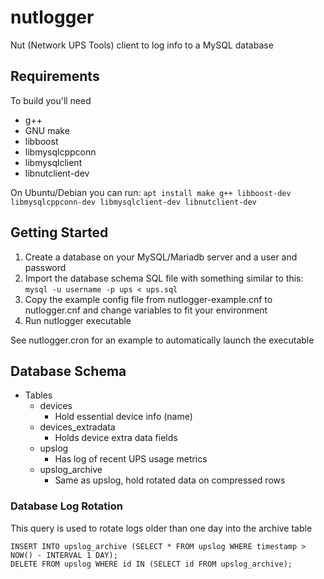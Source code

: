# nutlogger

Nut (Network UPS Tools) client to log info to a MySQL database

## Requirements

To build you'll need

- g++
- GNU make
- libboost
- libmysqlcppconn
- libmysqlclient
- libnutclient-dev

On Ubuntu/Debian you can run: `apt install make g++ libboost-dev libmysqlcppconn-dev libmysqlclient-dev libnutclient-dev`

## Getting Started

1. Create a database on your MySQL/Mariadb server and a user and password
2. Import the database schema SQL file with something similar to this: `mysql -u username -p ups < ups.sql`
3. Copy the example config file from nutlogger-example.cnf to nutlogger.cnf and change variables to fit your environment
4. Run nutlogger executable

See nutlogger.cron for an example to automatically launch the executable

## Database Schema

- Tables
  - devices
    - Hold essential device info (name)
  - devices_extradata
    - Holds device extra data fields
  - upslog
    - Has log of recent UPS usage metrics
  - upslog_archive
    - Same as upslog, hold rotated data on compressed rows

### Database Log Rotation

This query is used to rotate logs older than one day into the archive table

```
INSERT INTO upslog_archive (SELECT * FROM upslog WHERE timestamp > NOW() - INTERVAL 1 DAY);
DELETE FROM upslog WHERE id IN (SELECT id FROM upslog_archive);
```
